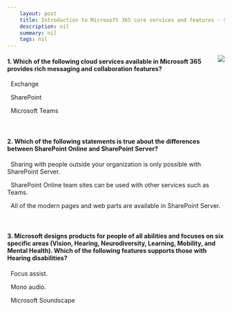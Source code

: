 ```yaml
---
    layout: post
    title: Introduction to Microsoft 365 core services and features - Summary and knowledge check
    description: nil
    summary: nil
    tags: nil
---
```



 <a target="_blank" href="https://docs.microsoft.com/en-us/learn/modules/intro-to-m365-core-services/8-summary-knowledge-check/"><i class="fas fa-external-link-alt"></i> </a>
 <img align="right" src="https://docs.microsoft.com/en-us/learn/achievements/intro-to-m365-core-services.svg">
####  1. Which of the following cloud services available in Microsoft 365 provides rich messaging and collaboration features?


<i class='far fa-square'></i> &nbsp;&nbsp;Exchange

<i class='far fa-square'></i> &nbsp;&nbsp;SharePoint

<i class='fas fa-check-square' style='color: Dodgerblue;'></i> &nbsp;&nbsp;Microsoft Teams
<br />
<br />
<br />

####  2. Which of the following statements is true about the differences between SharePoint Online and SharePoint Server?


<i class='far fa-square'></i> &nbsp;&nbsp;Sharing with people outside your organization is only possible with SharePoint Server.

<i class='fas fa-check-square' style='color: Dodgerblue;'></i> &nbsp;&nbsp;SharePoint Online team sites can be used with other services such as Teams.

<i class='far fa-square'></i> &nbsp;&nbsp;All of the modern pages and web parts are available in SharePoint Server.
<br />
<br />
<br />

####  3. Microsoft designs products for people of all abilities and focuses on six specific areas (Vision, Hearing, Neurodiversity, Learning, Mobility, and Mental Health).  Which of the following features supports those with Hearing disabilities?


<i class='far fa-square'></i> &nbsp;&nbsp;Focus assist.

<i class='fas fa-check-square' style='color: Dodgerblue;'></i> &nbsp;&nbsp;Mono audio.

<i class='far fa-square'></i> &nbsp;&nbsp;Microsoft Soundscape
<br />
<br />
<br />
